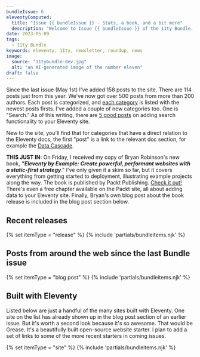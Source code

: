```yaml
---
bundleIssue: 6
eleventyComputed:
  title: "Issue {{ bundleIssue }} - Stats, a book, and a bit more"
  description: "Welcome to Issue {{ bundleIssue }} of the 11ty Bundle. We've now got over 500 posts from more than 200 authors."
date: 2023-05-09
tags:
  - 11ty Bundle
keywords: eleventy, 11ty, newsletter, roundup, news
image:
  source: "11tybundle-dev.jpg"
  alt: "an AI-generated image of the number eleven"
draft: false
---
```


Since the last issue (May 1st) I've added 158 posts to the site. There are 114 posts just from this year. We've now got over 500 posts from more than 200 authors. Each post is categorized, and [each category](/categories/) is listed with the newest posts firsts. I've added a couple of new categories too. One is "Search." As of this writing, there are [5 good posts](/categories/search/) on adding search functionality to your Eleventy site.

New to the site, you'll find that for categories that have a direct relation to the Eleventy docs, the first "post" is a link to the relevant doc section, for example the [Data Cascade](/categories/data-cascade/).

**THIS JUST IN:** On Friday, I received my copy of Bryan Robinson's new book, **_"Eleventy by Example: Create powerful, performant websites with a static-first strategy_**." I've only given it a skim so far, but it covers everything from getting started to deployment, illustrating example projects along the way. The book is published by Packt Publishing. [Check it out!](https://www.packtpub.com/product/eleventy-by-example/) There's even a free chapter available on the Packt site, all about adding data to your Eleventy site. Finally, Bryan's own blog post about the book release is included in the blog post section below.

## Recent releases

{% set itemType = "release" %}
{% include 'partials/bundleitems.njk' %}

## Posts from around the web since the last Bundle issue

{% set itemType = "blog post" %}
{% include 'partials/bundleitems.njk' %}

## Built with Eleventy

Listed below are just a handful of the many sites built with Eleventy. One site on the list has already shown up in the blog post section of an earlier issue. But it's worth a second look because it's so awesome. That would be Grease. It's a beautifully built open-source website starter. I plan to add a set of links to some of the more recent starters in coming issues.

{% set itemType = "site" %}
{% include 'partials/bundleitems.njk' %}
